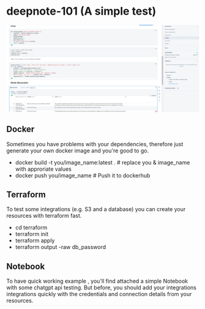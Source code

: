# deepnote-101 (A simple test)
![localImage](deepnote_notebook.png)

## Docker 
Sometimes you have problems with your dependencies, therefore just generate your own docker image and you're good to go.
* docker build -t you/image_name:latest . # replace you & image_name with approriate values 
* docker push you/image_name # Push it to dockerhub

## Terraform 
To test some integrations (e.g. S3 and a database) you can create your resources with terraform fast.
   
   * cd terraform
   * terraform init
   * terraform apply
   * terraform output -raw db_password

##  Notebook
To have quick working example , you'll find attached a simple Notebook with some chatgpt api testing. But before, you should add your integrations integrations quickly with the credentials and connection details from your 
resources.
